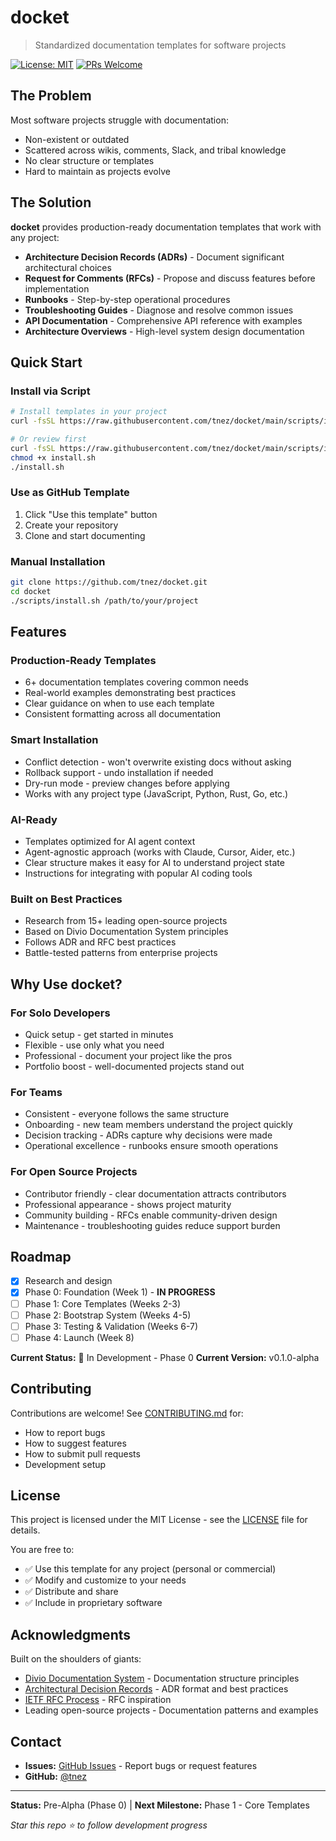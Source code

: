 # docket

> Standardized documentation templates for software projects

[![License: MIT](https://img.shields.io/badge/License-MIT-yellow.svg)](https://opensource.org/licenses/MIT)
[![PRs Welcome](https://img.shields.io/badge/PRs-welcome-brightgreen.svg)](#contributing)

## The Problem

Most software projects struggle with documentation:
- Non-existent or outdated
- Scattered across wikis, comments, Slack, and tribal knowledge
- No clear structure or templates
- Hard to maintain as projects evolve

## The Solution

**docket** provides production-ready documentation templates that work with any project:

- **Architecture Decision Records (ADRs)** - Document significant architectural choices
- **Request for Comments (RFCs)** - Propose and discuss features before implementation
- **Runbooks** - Step-by-step operational procedures
- **Troubleshooting Guides** - Diagnose and resolve common issues
- **API Documentation** - Comprehensive API reference with examples
- **Architecture Overviews** - High-level system design documentation

## Quick Start

### Install via Script

```bash
# Install templates in your project
curl -fsSL https://raw.githubusercontent.com/tnez/docket/main/scripts/install.sh | bash

# Or review first
curl -fsSL https://raw.githubusercontent.com/tnez/docket/main/scripts/install.sh -o install.sh
chmod +x install.sh
./install.sh
```

### Use as GitHub Template

1. Click "Use this template" button
2. Create your repository
3. Clone and start documenting

### Manual Installation

```bash
git clone https://github.com/tnez/docket.git
cd docket
./scripts/install.sh /path/to/your/project
```

## Features

### Production-Ready Templates
- 6+ documentation templates covering common needs
- Real-world examples demonstrating best practices
- Clear guidance on when to use each template
- Consistent formatting across all documentation

### Smart Installation
- Conflict detection - won't overwrite existing docs without asking
- Rollback support - undo installation if needed
- Dry-run mode - preview changes before applying
- Works with any project type (JavaScript, Python, Rust, Go, etc.)

### AI-Ready
- Templates optimized for AI agent context
- Agent-agnostic approach (works with Claude, Cursor, Aider, etc.)
- Clear structure makes it easy for AI to understand project state
- Instructions for integrating with popular AI coding tools

### Built on Best Practices
- Research from 15+ leading open-source projects
- Based on Divio Documentation System principles
- Follows ADR and RFC best practices
- Battle-tested patterns from enterprise projects

## Why Use docket?

### For Solo Developers
- Quick setup - get started in minutes
- Flexible - use only what you need
- Professional - document your project like the pros
- Portfolio boost - well-documented projects stand out

### For Teams
- Consistent - everyone follows the same structure
- Onboarding - new team members understand the project quickly
- Decision tracking - ADRs capture why decisions were made
- Operational excellence - runbooks ensure smooth operations

### For Open Source Projects
- Contributor friendly - clear documentation attracts contributors
- Professional appearance - shows project maturity
- Community building - RFCs enable community-driven design
- Maintenance - troubleshooting guides reduce support burden

## Roadmap

- [x] Research and design
- [x] Phase 0: Foundation (Week 1) - **IN PROGRESS**
- [ ] Phase 1: Core Templates (Weeks 2-3)
- [ ] Phase 2: Bootstrap System (Weeks 4-5)
- [ ] Phase 3: Testing & Validation (Weeks 6-7)
- [ ] Phase 4: Launch (Week 8)

**Current Status:** 🚧 In Development - Phase 0
**Current Version:** v0.1.0-alpha

## Contributing

Contributions are welcome! See [CONTRIBUTING.md](CONTRIBUTING.md) for:
- How to report bugs
- How to suggest features
- How to submit pull requests
- Development setup

## License

This project is licensed under the MIT License - see the [LICENSE](LICENSE) file for details.

You are free to:
- ✅ Use this template for any project (personal or commercial)
- ✅ Modify and customize to your needs
- ✅ Distribute and share
- ✅ Include in proprietary software

## Acknowledgments

Built on the shoulders of giants:

- [Divio Documentation System](https://documentation.divio.com/) - Documentation structure principles
- [Architectural Decision Records](https://adr.github.io/) - ADR format and best practices
- [IETF RFC Process](https://www.ietf.org/standards/rfcs/) - RFC inspiration
- Leading open-source projects - Documentation patterns and examples

## Contact

- **Issues:** [GitHub Issues](https://github.com/tnez/docket/issues) - Report bugs or request features
- **GitHub:** [@tnez](https://github.com/tnez)

---

**Status:** Pre-Alpha (Phase 0) | **Next Milestone:** Phase 1 - Core Templates

*Star this repo ⭐ to follow development progress*
